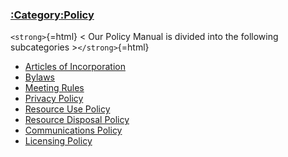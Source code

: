 ### [:Category:Policy](:Category:Policy)

`<strong>`{=html} \< Our Policy Manual is divided into the following
subcategories \>`</strong>`{=html}

-   [Articles of Incorporation](Articles_of_Incorporation)
-   [Bylaws](Bylaws)
-   [ Meeting
    Rules](MIBS_Simplified_Rules_of_Coordinated_Consensus_through_Chaos)
-   [ Privacy Policy](Privacy_Policy)
-   [ Resource Use Policy](Resource_Use_Policy)
-   [ Resource Disposal Policy](Resource_Disposal)
-   [ Communications Policy](:Category:Communications_Policy)
-   [ Licensing Policy](Licensing_Policy)
